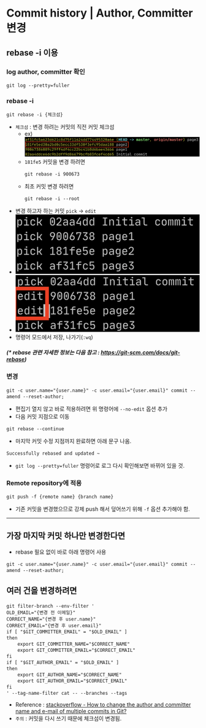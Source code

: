 # Commit history | Author, Committer 변경
## rebase -i 이용
### log author, committer 확인
```git
git log --pretty=fuller
```

### rebase -i
```git
git rebase -i {체크섬}
```
- `체크섬` : 변경 하려는 커밋의 직전 커밋 체크섬
    - ex) ![log](image/[20200714]_author_committer_변경_01.png)
    - `181fe5` 커밋을 변경 하려면
        ```git
        git rebase -i 900673
        ```
    - 최초 커밋 변경 하려면
        ```git
        git rebase -i --root
        ```
- 변경 하고자 하는 커밋 `pick` → `edit`
- ![rebase](image/[20200714]_author_committer_변경_02.png)
- ![rebase](image/[20200714]_author_committer_변경_03.png)
- 명령어 모드에서 저장, 나가기(`:wq`)

##### (* rebase 관련 자세한 정보는 다음 참고 : https://git-scm.com/docs/git-rebase)

### 변경
```git
git -c user.name="{user.name}" -c user.email="{user.email}" commit --amend --reset-author;
```
- 편집기 열지 않고 바로 적용하려면 위 명령어에 `--no-edit` 옵션 추가
- 다음 커밋 지점으로 이동
```git
git rebase --continue
```
- 마지막 커밋 수정 지점까지 완료하면 아래 문구 나옴.
```git
Successfully rebased and updated ~
```
- `git log --pretty=fuller` 명령어로 로그 다시 확인해보면 바뀌어 있을 것.

### Remote repository에 적용
```git
git push -f {remote name} {branch name}
```
- 기존 커밋을 변경했으므로 강제 push 해서 덮어쓰기 위해 `-f` 옵션 추가해야 함.

---

## 가장 마지막 커밋 하나만 변경한다면
- rebase 필요 없이 바로 아래 명령어 사용
```git
git -c user.name="{user.name}" -c user.email="{user.email}" commit --amend --reset-author;
```

## 여러 건을 변경하려면
```git
git filter-branch --env-filter '
OLD_EMAIL="{변경 전 이메일}"
CORRECT_NAME="{변경 후 user.name}"
CORRECT_EMAIL="{변경 후 user.email}"
if [ "$GIT_COMMITTER_EMAIL" = "$OLD_EMAIL" ]
then
    export GIT_COMMITTER_NAME="$CORRECT_NAME"
    export GIT_COMMITTER_EMAIL="$CORRECT_EMAIL"
fi
if [ "$GIT_AUTHOR_EMAIL" = "$OLD_EMAIL" ]
then
    export GIT_AUTHOR_NAME="$CORRECT_NAME"
    export GIT_AUTHOR_EMAIL="$CORRECT_EMAIL"
fi
' --tag-name-filter cat -- --branches --tags
```
- Reference : [stackoverflow - How to change the author and committer name and e-mail of multiple commits in Git?](https://stackoverflow.com/questions/750172/how-to-change-the-author-and-committer-name-and-e-mail-of-multiple-commits-in-gi/4903673)
- `주의` : 커밋을 다시 쓰기 때문에 체크섬이 변경됨.
